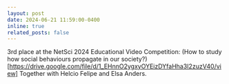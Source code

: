 ```yaml
---
layout: post
date: 2024-06-21 11:59:00-0400
inline: true
related_posts: false
---
```


3rd place at the NetSci 2024 Educational Video Competition: (How to study how social behaviours propagate in our society?)[https://drive.google.com/file/d/1_EHnnO2ygxyOYEizDYfaHha3I2zuzV40/view] Together with Helcio Felipe and Elsa Anders.
